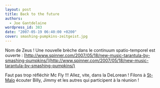 ```yaml
---
layout: post
title: Back to the future
authors:
  - Joe Gantdelaine
wordpress_id: 383
date: "2007-05-19 06:40:00 +0200"
cover: smashing-pumpkins-zeitgeist.jpg
---
```


Nom de Zeus ! Une nouvelle brèche dans le continuum spatio-temporel est ouverte
:
[http://www.spinner.com/2007/05/18/new-music-tarantula-by-smashing-pumpkins/](http://www.spinner.com/2007/05/18/new-music-tarantula-by-smashing-pumpkins/)

Faut pas trop réfléchir Mc Fly !!! Allez, vite, dans la DeLorean ! Filons à
[St-Malo](http://routedurock.free.fr/) écouter Billy, Jimmy et les autres qui
participent à la réunion !
